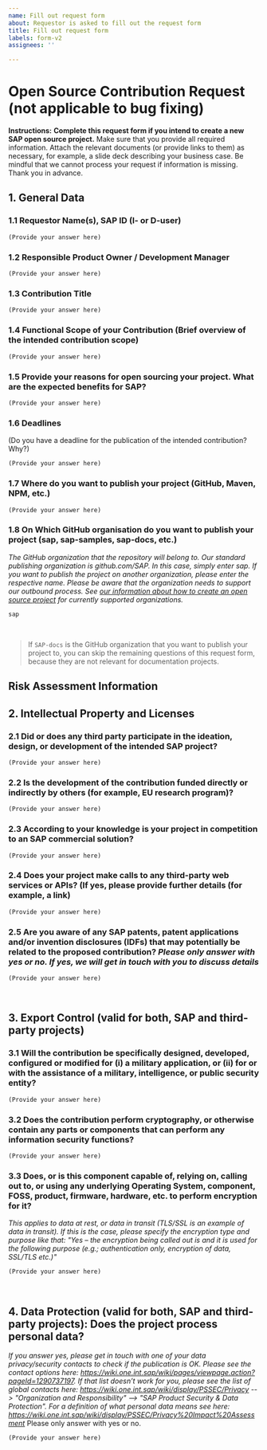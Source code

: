 ```yaml
---
name: Fill out request form
about: Requestor is asked to fill out the request form
title: Fill out request form
labels: form-v2
assignees: ''

---
```


# Open Source Contribution Request (not applicable to bug fixing)
**Instructions:** **Complete this request form if you intend to create a new SAP open source project.** Make sure that you provide all required information. Attach the relevant documents (or provide links to them) as necessary, for example, a slide deck describing your business case. Be mindful that we cannot process your request if information is missing. Thank you in advance. 

## 1. General Data

### 1.1 Requestor Name(s), SAP ID (I- or D-user)
```
(Provide your answer here)
```

### 1.2 Responsible Product Owner / Development Manager 
```
(Provide your answer here)
```

### 1.3 Contribution Title
```
(Provide your answer here)
```

### 1.4 Functional Scope of your Contribution (Brief overview of the intended contribution scope)
```
(Provide your answer here)
```

### 1.5 Provide your reasons for open sourcing your project. What are the expected benefits for SAP?
```
(Provide your answer here)
```

### 1.6 Deadlines
(Do you have a deadline for the publication of the intended contribution? Why?)
```
(Provide your answer here)
```

###  1.7 Where do you want to publish your project (GitHub, Maven, NPM, etc.)
```
(Provide your answer here)
```

###  1.8 On Which GitHub organisation do you want to publish your project (sap, sap-samples, sap-docs, etc.)
_The GitHub organization that the repository will belong to. Our standard publishing organization is github.com/SAP. In this case, simply enter sap. If you want to publish the project on another organization, please enter the respective name. Please be aware that the organization needs to support our outbound process. See [our information about how to create an open source project](https://wiki.one.int.sap/wiki/display/ospodocs/Create+an+SAP+Open+Source+Project) for currently supported organizations._
```
sap
```

&nbsp;

> If `SAP-docs` is the GitHub organization that you want to publish your project to, you can skip the remaining questions of this request form, because they are not relevant for documentation projects.

## Risk Assessment Information

## 2. Intellectual Property and Licenses

### 2.1 Did or does any third party participate in the ideation, design, or development of the intended SAP project? 
```
(Provide your answer here)
```

### 2.2 Is the development of the contribution funded directly or indirectly by others (for example, EU research program)?
```
(Provide your answer here)
```

### 2.3 According to your knowledge is your project in competition to an SAP commercial solution?
```
(Provide your answer here)
```

### 2.4 Does your project make calls to any third-party web services or APIs? (If yes, please provide further details (for example, a link) 
```
(Provide your answer here)
```

### 2.5 Are you aware of any SAP patents, patent applications and/or invention disclosures (IDFs) that may potentially be related to the proposed contribution? *Please only answer with yes or no. If yes, we will get in touch with you to discuss details*
```
(Provide your answer here)
```


&nbsp;


## 3. Export Control (valid for both, SAP and third-party projects)

### 3.1 Will the contribution be specifically designed, developed, configured or modified for (i) a military application, or (ii) for or with the assistance of a military, intelligence, or public security entity?
```
(Provide your answer here)
```

### 3.2 Does the contribution perform cryptography, or otherwise contain any parts or components that can perform any information security functions? 
```
(Provide your answer here)
```

### 3.3 Does, or is this component capable of, relying on, calling out to, or using any underlying Operating System, component, FOSS, product, firmware, hardware, etc. to perform encryption for it? 
*This applies to data at rest, or data in transit (TLS/SSL is an example of data in transit). If this is the case, please specify the encryption type and purpose like that: "Yes – the encryption being called out is <enter the encryption type> and it is used for the following purpose <Enter the functional description of the cryptography> (e.g.; authentication only, encryption of data, SSL/TLS etc.)"*

```
(Provide your answer here)
```

&nbsp;


## 4. Data Protection (valid for both, SAP and third-party projects): Does the project process personal data?
*If you answer yes, please get in touch with one of your data privacy/security contacts to check if the publication is OK. Please see the contact options here: https://wiki.one.int.sap/wiki/pages/viewpage.action?pageId=1290737197. If that list doesn’t work for you, please see the list of global contacts here: https://wiki.one.int.sap/wiki/display/PSSEC/Privacy  -->  "Organization and Responsibility"  -->  "SAP Product Security & Data Protection". For a definition of what personal data means see here: https://wiki.one.int.sap/wiki/display/PSSEC/Privacy%20Impact%20Assessment* Please only answer with yes or no.
```
(Provide your answer here)
```
